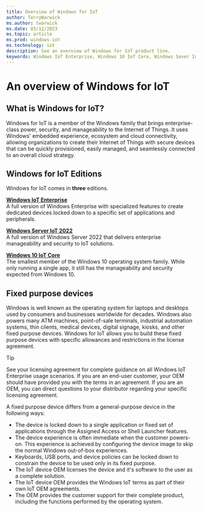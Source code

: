 ```yaml
---
title: Overview of Windows for IoT
author: TerryWarwick
ms.author: twarwick
ms.date: 03/12/2023
ms.topic: article
ms.prod: windows-iot
ms.technology: iot
description: See an overview of Windows for IoT product line.
keywords: Windows IoT Enterprise, Windows 10 IoT Core, Windows Sever IoT 2022
---
```


# An overview of Windows for IoT

## What is Windows for IoT?

Windows for IoT is a member of the Windows family that brings enterprise-class power, security, and manageability to the Internet of Things. It uses Windows' embedded experience, ecosystem and cloud connectivity, allowing organizations to create their Internet of Things with secure devices that can be quickly provisioned, easily managed, and seamlessly connected to an overall cloud strategy.  

## Windows for IoT Editions

Windows for IoT comes in **three** editions.

[**Windows IoT Enterprise**](../iot-enterprise/Getting_Started.md) </br> A full version of Windows Enterprise with specialized features to create dedicated devices locked down to a specific set of applications and peripherals.

[**Windows Server IoT 2022**](../server/windows-server.md) </br> A full version of Windows Server 2022 that delivers enterprise manageability and security to IoT solutions.  

[**Windows 10 IoT Core**](/windows/iot-core/windows-iot-core) </br> The smallest member of the Windows 10 operating system family. While only running a single app, it still has the manageability and security expected from Windows 10.  

## Fixed purpose devices

Windows is well known as the operating system for laptops and desktops used by consumers and businesses worldwide for decades. Windows also powers many ATM machines, point-of-sale terminals, industrial automation systems, thin clients, medical devices, digital signage, kiosks, and other fixed purpose devices. Windows for IoT allows you to build these fixed purpose devices with specific allowances and restrictions in the license agreement.

>[!TIP]
>
> See your licensing agreement for complete guidance on all Windows IoT Enterprise usage scenarios. If you are an end-user customer, your OEM should have provided you with the terms in an agreement. If you are an OEM, you can direct questions to your distributor regarding your specific licensing agreement.

A fixed purpose device differs from a general-purpose device in the following ways:

* The device is locked down to a single application or fixed set of applications through the Assigned Access or Shell Launcher features.
* The device experience is often immediate when the customer powers-on. This experience is achieved by configuring the device image to skip the normal Windows out-of-box experiences.
* Keyboards, USB ports, and device policies can be locked down to constrain the device to be used only in its fixed purpose.
* The IoT device OEM licenses the device and it's software to the user as a complete solution.
* The IoT device OEM provides the Windows IoT terms as part of their own IoT OEM agreements.
* The OEM provides the customer support for their complete product, including the functions performed by the operating system.

